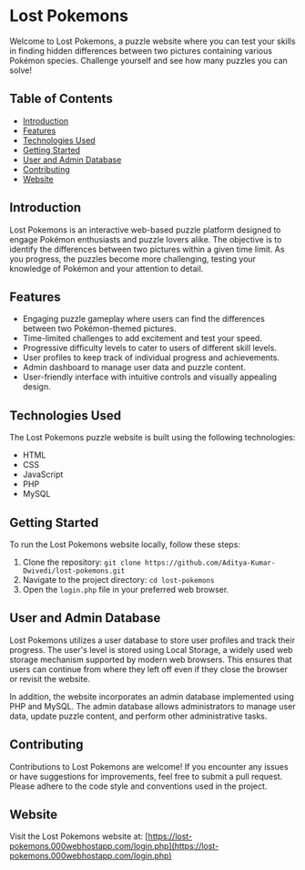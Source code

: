 # Lost Pokemons

Welcome to Lost Pokemons, a puzzle website where you can test your skills in finding hidden differences between two pictures containing various Pokémon species. Challenge yourself and see how many puzzles you can solve!

## Table of Contents

- [Introduction](#introduction)
- [Features](#features)
- [Technologies Used](#technologies-used)
- [Getting Started](#getting-started)
- [User and Admin Database](#user-and-admin-database)
- [Contributing](#contributing)
- [Website](#website)

## Introduction

Lost Pokemons is an interactive web-based puzzle platform designed to engage Pokémon enthusiasts and puzzle lovers alike. The objective is to identify the differences between two pictures within a given time limit. As you progress, the puzzles become more challenging, testing your knowledge of Pokémon and your attention to detail.

## Features

- Engaging puzzle gameplay where users can find the differences between two Pokémon-themed pictures.
- Time-limited challenges to add excitement and test your speed.
- Progressive difficulty levels to cater to users of different skill levels.
- User profiles to keep track of individual progress and achievements.
- Admin dashboard to manage user data and puzzle content.
- User-friendly interface with intuitive controls and visually appealing design.

## Technologies Used

The Lost Pokemons puzzle website is built using the following technologies:

- HTML
- CSS
- JavaScript
- PHP
- MySQL

## Getting Started

To run the Lost Pokemons website locally, follow these steps:

1. Clone the repository: `git clone https://github.com/Aditya-Kumar-Dwivedi/lost-pokemons.git`
2. Navigate to the project directory: `cd lost-pokemons`
3. Open the `login.php` file in your preferred web browser.

## User and Admin Database

Lost Pokemons utilizes a user database to store user profiles and track their progress. The user's level is stored using Local Storage, a widely used web storage mechanism supported by modern web browsers. This ensures that users can continue from where they left off even if they close the browser or revisit the website.

In addition, the website incorporates an admin database implemented using PHP and MySQL. The admin database allows administrators to manage user data, update puzzle content, and perform other administrative tasks.

## Contributing

Contributions to Lost Pokemons are welcome! If you encounter any issues or have suggestions for improvements, feel free to submit a pull request. Please adhere to the code style and conventions used in the project.

## Website

Visit the Lost Pokemons website at: [https://lost-pokemons.000webhostapp.com/login.php](https://lost-pokemons.000webhostapp.com/login.php)
